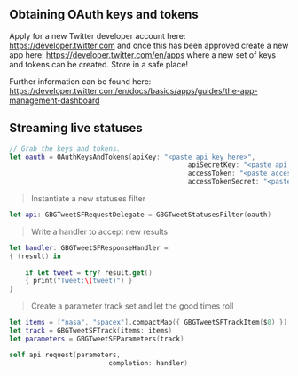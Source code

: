 
## Obtaining OAuth keys and tokens
Apply for a new Twitter developer account here: https://developer.twitter.com and once this has been approved create a new app here: https://developer.twitter.com/en/apps where a new set of keys and tokens can be created. Store in a safe place!

Further information can be found here: \
https://developer.twitter.com/en/docs/basics/apps/guides/the-app-management-dashboard

## Streaming live statuses
```swift
// Grab the keys and tokens.
let oauth = OAuthKeysAndTokens(apiKey: "<paste api key here>",
							                 apiSecretKey: "<paste api secret key here>",
							                 accessToken: "<paste access token here>",
							                 accessTokenSecret: "<paste access token secret here>")
```
> Instantiate a new statuses filter
```swift		   
let api: GBGTweetSFRequestDelegate = GBGTweetStatusesFilter(oauth)
```
> Write a handler to accept new results
```swift
let handler: GBGTweetSFResponseHandler =
{ (result) in 
	
    if let tweet = try? result.get()
    { print("Tweet:\(tweet)") }
}
```
> Create a parameter track set and let the good times roll
```swift
let items = ["nasa", "spacex"].compactMap({ GBGTweetSFTrackItem($0) })
let track = GBGTweetSFTrack(items: items)
let parameters = GBGTweetSFParameters(track)

self.api.request(parameters, 
				         completion: handler)
```
